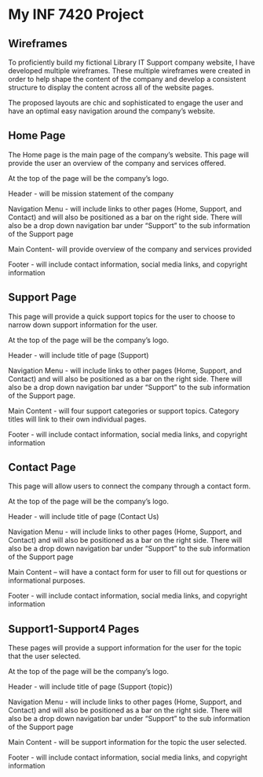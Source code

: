 # My INF 7420 Project

## Wireframes

To proficiently build my fictional Library IT Support company website, I have developed multiple wireframes. These multiple wireframes were created in order to help shape the content of the company and develop a consistent structure to display the content across all of the website pages.

The proposed layouts are chic and sophisticated to engage the user and have an optimal easy navigation around the company’s website.
## Home Page
The Home page is the main page of the company’s website. This page will provide the user an overview of the company and services offered.

At the top of the page will be the company’s logo.

Header - will be mission statement of the company

Navigation Menu - will include links to other pages (Home, Support, and Contact) and will also be positioned as a bar on the right side. There will also be a drop down navigation bar under “Support” to the sub information of the Support page

Main Content- will provide overview of the company and services provided

Footer - will include contact information, social media links, and copyright information
## Support Page
This page will provide a quick support topics for the user to choose to narrow down support information for the user.

At the top of the page will be the company’s logo.

Header - will include title of page (Support)

Navigation Menu - will include links to other pages (Home, Support, and Contact) and will also be positioned as a bar on the right side. There will also be a drop down navigation bar under “Support” to the sub information of the Support page.

Main Content - will four support categories or support topics. Category titles will link to their own individual pages.

Footer - will include contact information, social media links, and copyright information
## Contact Page
This page will allow users to connect the company through a contact form.

At the top of the page will be the company’s logo.

Header - will include title of page (Contact Us)

Navigation Menu - will include links to other pages (Home, Support, and Contact) and will also be positioned as a bar on the right side. There will also be a drop down navigation bar under “Support” to the sub information of the Support page

Main Content – will have a contact form for user to fill out for questions or informational purposes.

Footer - will include contact information, social media links, and copyright information

## Support1-Support4 Pages
These pages will provide a support information for the user for the topic that the user selected.

At the top of the page will be the company’s logo.

Header - will include title of page (Support {topic})

Navigation Menu - will include links to other pages (Home, Support, and Contact) and will also be positioned as a bar on the right side. There will also be a drop down navigation bar under “Support” to the sub information of the Support page

Main Content - will be support information for the topic the user selected.

Footer - will include contact information, social media links, and copyright information



